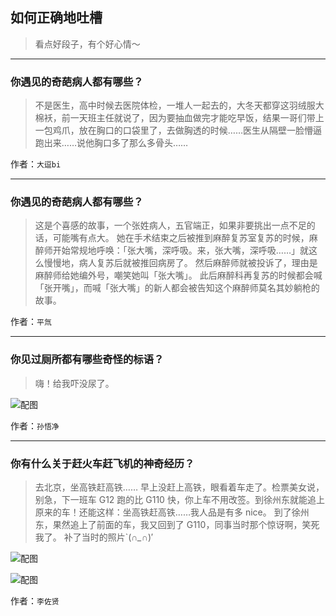 ## 如何正确地吐槽

> 看点好段子，有个好心情～


 
---

### 你遇见的奇葩病人都有哪些？

> 不是医生，高中时候去医院体检，一堆人一起去的，大冬天都穿这羽绒服大棉袄，前一天班主任就说了，因为要抽血做完才能吃早饭，结果一哥们带上一包鸡爪，放在胸口的口袋里了，去做胸透的时候……医生从隔壁一脸懵逼跑出来……说他胸口多了那么多骨头……


作者：`大逗bi`

---

### 你遇见的奇葩病人都有哪些？

> 这是个喜感的故事，一个张姓病人，五官端正，如果非要挑出一点不足的话，可能嘴有点大。
> 她在手术结束之后被推到麻醉复苏室复苏的时候，麻醉师开始常规地呼唤：「张大嘴，深呼吸。来，张大嘴，深呼吸……」就这么慢慢地，病人复苏后就被推回病房了。
> 然后麻醉师就被投诉了，理由是麻醉师给她编外号，嘲笑她叫「张大嘴」。
> 此后麻醉科再复苏的时候都会喊「张开嘴」，而喊「张大嘴」的新人都会被告知这个麻醉师莫名其妙躺枪的故事。


作者：`平氚`

---

### 你见过厕所都有哪些奇怪的标语？

> 嗨！给我吓没尿了。



![配图](http://pic4.zhimg.com/70/v2-bf2c0c9650b464e24ace3c41c2c98fb7_b.jpg)


作者：`孙悟净`

---

### 你有什么关于赶火车赶飞机的神奇经历？

> 去北京，坐高铁赶高铁……
> 早上没赶上高铁，眼看着车走了。检票美女说，别急，下一班车 G12 跑的比 G110 快，你上车不用改签。到徐州东就能追上原来的车！还能这样：坐高铁赶高铁……我人品是有多 nice。
> 到了徐州东，果然追上了前面的车，我又回到了 G110，同事当时那个惊讶啊，笑死我了。
> 补了当时的照片`(*∩_∩*)′



![配图](http://pic2.zhimg.com/70/v2-1cb6d2c0ece48c5c995a40aa59ace389_b.jpg)



![配图](http://pic2.zhimg.com/70/v2-14f5a7f26fcc6eba1703349e3929fc9d_b.jpg)


作者：`李佐贤`
